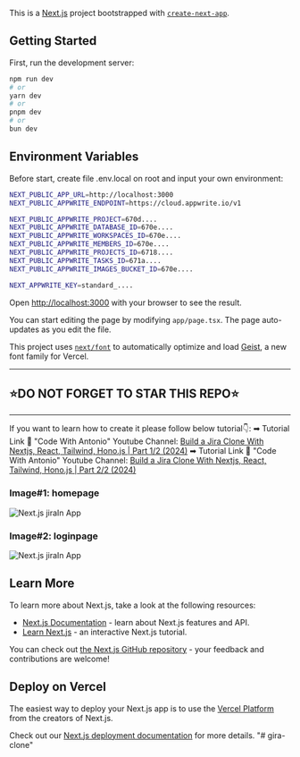 This is a [Next.js](https://nextjs.org) project bootstrapped with [`create-next-app`](https://nextjs.org/docs/app/api-reference/cli/create-next-app).

## Getting Started

First, run the development server:

```bash
npm run dev
# or
yarn dev
# or
pnpm dev
# or
bun dev
```

## Environment Variables

Before start, create file .env.local on root and input your own environment:

```bash
NEXT_PUBLIC_APP_URL=http://localhost:3000
NEXT_PUBLIC_APPWRITE_ENDPOINT=https://cloud.appwrite.io/v1

NEXT_PUBLIC_APPWRITE_PROJECT=670d....
NEXT_PUBLIC_APPWRITE_DATABASE_ID=670e....
NEXT_PUBLIC_APPWRITE_WORKSPACES_ID=670e....
NEXT_PUBLIC_APPWRITE_MEMBERS_ID=670e....
NEXT_PUBLIC_APPWRITE_PROJECTS_ID=6718....
NEXT_PUBLIC_APPWRITE_TASKS_ID=671a....
NEXT_PUBLIC_APPWRITE_IMAGES_BUCKET_ID=670e....

NEXT_APPWRITE_KEY=standard_....
```

Open [http://localhost:3000](http://localhost:3000) with your browser to see the result.

You can start editing the page by modifying `app/page.tsx`. The page auto-updates as you edit the file.

This project uses [`next/font`](https://nextjs.org/docs/app/building-your-application/optimizing/fonts) to automatically optimize and load [Geist](https://vercel.com/font), a new font family for Vercel.

---

## ⭐DO NOT FORGET TO STAR THIS REPO⭐

---

If you want to learn how to create it please follow below tutorial👇:
➡ Tutorial Link 💚 "Code With Antonio" Youtube Channel: [Build a Jira Clone With Nextjs, React, Tailwind, Hono.js | Part 1/2 (2024)](https://www.youtube.com/watch?v=Av9C7xlV0fA)
➡ Tutorial Link 💚 "Code With Antonio" Youtube Channel: [Build a Jira Clone With Nextjs, React, Tailwind, Hono.js | Part 2/2 (2024)](https://www.youtube.com/watch?v=37v63U7-iG0)

### Image#1: homepage

![Next.js jiraIn App](https://cloud.appwrite.io/v1/storage/buckets/670ec0b0001c243d47d3/files/6723b57b003da5c446f5/view?project=670d94d90023087708e2&project=670d94d90023087708e2&mode=admin)

### Image#2: loginpage

![Next.js jiraIn App](https://cloud.appwrite.io/v1/storage/buckets/670ec0b0001c243d47d3/files/6723b59000149d2e4e13/view?project=670d94d90023087708e2&project=670d94d90023087708e2&mode=admin)

## Learn More

To learn more about Next.js, take a look at the following resources:

- [Next.js Documentation](https://nextjs.org/docs) - learn about Next.js features and API.
- [Learn Next.js](https://nextjs.org/learn) - an interactive Next.js tutorial.

You can check out [the Next.js GitHub repository](https://github.com/vercel/next.js) - your feedback and contributions are welcome!

## Deploy on Vercel

The easiest way to deploy your Next.js app is to use the [Vercel Platform](https://vercel.com/new?utm_medium=default-template&filter=next.js&utm_source=create-next-app&utm_campaign=create-next-app-readme) from the creators of Next.js.

Check out our [Next.js deployment documentation](https://nextjs.org/docs/app/building-your-application/deploying) for more details.
"# gira-clone" 
